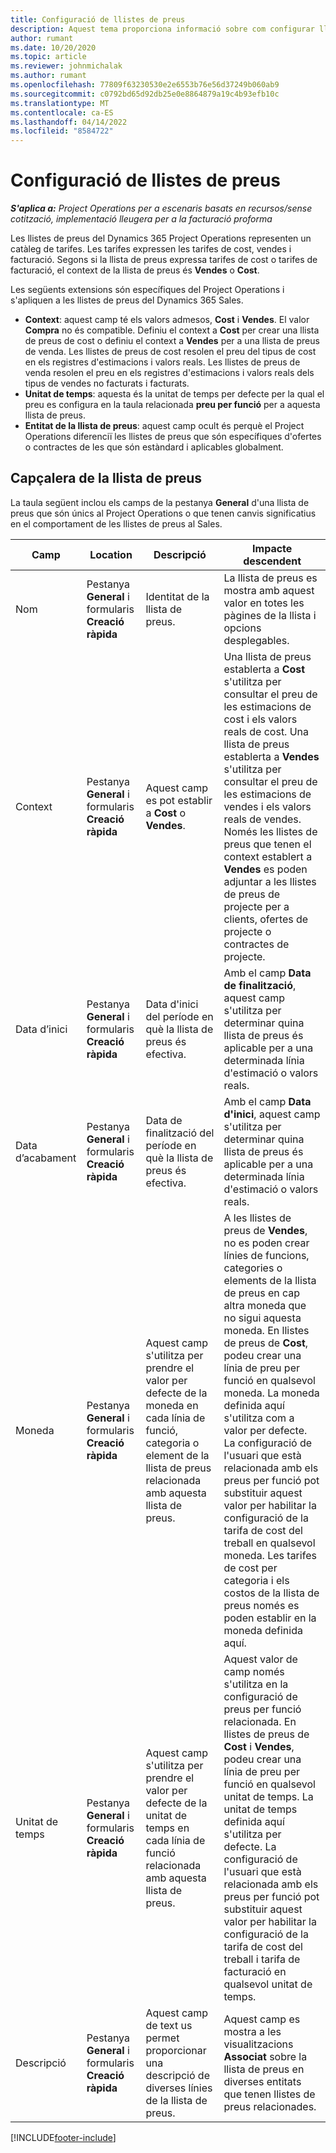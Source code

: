 ```yaml
---
title: Configuració de llistes de preus
description: Aquest tema proporciona informació sobre com configurar llistes de preus de cost i venda.
author: rumant
ms.date: 10/20/2020
ms.topic: article
ms.reviewer: johnmichalak
ms.author: rumant
ms.openlocfilehash: 77809f63230530e2e6553b76e56d37249b060ab9
ms.sourcegitcommit: c0792bd65d92db25e0e8864879a19c4b93efb10c
ms.translationtype: MT
ms.contentlocale: ca-ES
ms.lasthandoff: 04/14/2022
ms.locfileid: "8584722"
---
```

# <a name="set-up-price-lists"></a>Configuració de llistes de preus

_**S'aplica a:** Project Operations per a escenaris basats en recursos/sense cotització, implementació lleugera per a la facturació proforma_

Les llistes de preus del Dynamics 365 Project Operations representen un catàleg de tarifes. Les tarifes expressen les tarifes de cost, vendes i facturació. Segons si la llista de preus expressa tarifes de cost o tarifes de facturació, el context de la llista de preus és **Vendes** o **Cost**.

Les següents extensions són específiques del Project Operations i s'apliquen a les llistes de preus del Dynamics 365 Sales.

- **Context**: aquest camp té els valors admesos, **Cost** i **Vendes**. El valor **Compra** no és compatible. Definiu el context a **Cost** per crear una llista de preus de cost o definiu el context a **Vendes** per a una llista de preus de venda. Les llistes de preus de cost resolen el preu del tipus de cost en els registres d'estimacions i valors reals. Les llistes de preus de venda resolen el preu en els registres d'estimacions i valors reals dels tipus de vendes no facturats i facturats.
- **Unitat de temps**: aquesta és la unitat de temps per defecte per la qual el preu es configura en la taula relacionada **preu per funció** per a aquesta llista de preus.
- **Entitat de la llista de preus**: aquest camp ocult és perquè el Project Operations diferenciï les llistes de preus que són específiques d'ofertes o contractes de les que són estàndard i aplicables globalment.

## <a name="price-list-header"></a>Capçalera de la llista de preus

La taula següent inclou els camps de la pestanya **General** d'una llista de preus que són únics al Project Operations o que tenen canvis significatius en el comportament de les llistes de preus al Sales.

| Camp | Location | Descripció | Impacte descendent |
| --- | --- | --- | --- |
| Nom | Pestanya **General** i formularis **Creació ràpida** | Identitat de la llista de preus. | La llista de preus es mostra amb aquest valor en totes les pàgines de la llista i opcions desplegables.|
| Context | Pestanya **General** i formularis **Creació ràpida** | Aquest camp es pot establir a **Cost** o **Vendes**. | Una llista de preus establerta a **Cost** s'utilitza per consultar el preu de les estimacions de cost i els valors reals de cost. Una llista de preus establerta a **Vendes** s'utilitza per consultar el preu de les estimacions de vendes i els valors reals de vendes. Només les llistes de preus que tenen el context establert a **Vendes** es poden adjuntar a les llistes de preus de projecte per a clients, ofertes de projecte o contractes de projecte. |
| Data d’inici | Pestanya **General** i formularis **Creació ràpida** | Data d'inici del període en què la llista de preus és efectiva. | Amb el camp **Data de finalització**, aquest camp s'utilitza per determinar quina llista de preus és aplicable per a una determinada línia d'estimació o valors reals. |
| Data d’acabament | Pestanya **General** i formularis **Creació ràpida** | Data de finalització del període en què la llista de preus és efectiva. | Amb el camp **Data d'inici**, aquest camp s'utilitza per determinar quina llista de preus és aplicable per a una determinada línia d'estimació o valors reals. |
| Moneda | Pestanya **General** i formularis **Creació ràpida** | Aquest camp s'utilitza per prendre el valor per defecte de la moneda en cada línia de funció, categoria o element de la llista de preus relacionada amb aquesta llista de preus. | A les llistes de preus de **Vendes**, no es poden crear línies de funcions, categories o elements de la llista de preus en cap altra moneda que no sigui aquesta moneda. En llistes de preus de **Cost**, podeu crear una línia de preu per funció en qualsevol moneda. La moneda definida aquí s'utilitza com a valor per defecte. La configuració de l'usuari que està relacionada amb els preus per funció pot substituir aquest valor per habilitar la configuració de la tarifa de cost del treball en qualsevol moneda. Les tarifes de cost per categoria i els costos de la llista de preus només es poden establir en la moneda definida aquí. |
| Unitat de temps | Pestanya **General** i formularis **Creació ràpida** | Aquest camp s'utilitza per prendre el valor per defecte de la unitat de temps en cada línia de funció relacionada amb aquesta llista de preus. | Aquest valor de camp només s'utilitza en la configuració de preus per funció relacionada. En llistes de preus de **Cost** i **Vendes**, podeu crear una línia de preu per funció en qualsevol unitat de temps. La unitat de temps definida aquí s'utilitza per defecte. La configuració de l'usuari que està relacionada amb els preus per funció pot substituir aquest valor per habilitar la configuració de la tarifa de cost del treball i tarifa de facturació en qualsevol unitat de temps. |
| Descripció | Pestanya **General** i formularis **Creació ràpida** | Aquest camp de text us permet proporcionar una descripció de diverses línies de la llista de preus. | Aquest camp es mostra a les visualitzacions **Associat** sobre la llista de preus en diverses entitats que tenen llistes de preus relacionades. |


[!INCLUDE[footer-include](../includes/footer-banner.md)]